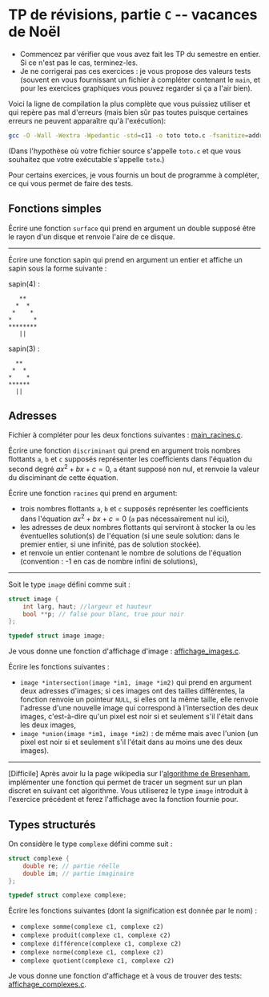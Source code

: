 # TP de révisions, partie `C` -- vacances de Noël


* Commencez par vérifier que vous avez fait les TP du semestre en
  entier. Si ce n'est pas le cas, terminez-les.
* Je ne corrigerai pas ces exercices : je vous propose des valeurs
  tests (souvent en vous fournissant un fichier à compléter contenant
  le `main`, et pour les exercices graphiques vous pouvez regarder si
  ça a l'air bien).

Voici la ligne de compilation la plus complète que vous puissiez
utiliser et qui repère pas mal d'erreurs (mais bien sûr pas toutes
puisque certaines erreurs ne peuvent apparaître qu'à l'exécution):

```bash
gcc -O -Wall -Wextra -Wpedantic -std=c11 -o toto toto.c -fsanitize=address,undefined
```

(Dans l'hypothèse où votre fichier source s'appelle `toto.c` et que
vous souhaitez que votre exécutable s'appelle `toto`.)

Pour certains exercices, je vous fournis un bout de programme à
compléter, ce qui vous permet de faire des tests.

## Fonctions simples

Écrire une fonction `surface` qui prend en argument un double supposé
être le rayon d'un disque et renvoie l'aire de ce disque.

----

Écrire une fonction sapin qui prend en argument un entier et affiche un sapin sous la forme suivante :

sapin(4) :
```
   **
  *  *
 *    *
*      *
********
   ||
```

sapin(3) :
```
  **
 *  *
*    *
******
  ||
```

## Adresses

Fichier à compléter pour les deux fonctions suivantes :
[main_racines.c](main_racines.c).

Écrire une fonction `discriminant` qui prend en argument trois nombres
flottants `a`, `b` et `c` supposés représenter les coefficients dans
l'équation du second degré $ax^2 + bx + c = 0$, `a` étant supposé non
nul, et renvoie la valeur du disciminant de cette équation.

Écrire une fonction `racines` qui prend en argument:
*  trois nombres flottants `a`, `b` et `c` supposés représenter les
coefficients dans l'équation $ax^2 + bx + c = 0$ (`a` pas
nécessairement nul ici),
* les adresses de deux nombres flottants qui serviront à stocker la ou
  les éventuelles solution(s) de l'équation (si une seule solution:
  dans le premier entier, si une infinité, pas de solution stockée).
* et renvoie un entier contenant le nombre de solutions
  de l'équation (convention : -1 en cas de nombre infini de solutions),
  
---

Soit le type `image` défini comme suit :

```C
struct image {
    int larg, haut; //largeur et hauteur
    bool **p; // false pour blanc, true pour noir
};

typedef struct image image;
```

Je vous donne une fonction d'affichage d'image : [affichage_images.c](affichage_images.c).

Écrire les fonctions suivantes :

* `image *intersection(image *im1, image *im2)` qui prend en argument
  deux adresses d'images; si ces images ont des tailles différentes,
  la fonction renvoie un pointeur `NULL`, si elles ont la même taille,
  elle renvoie l'adresse d'une nouvelle image qui correspond à
  l'intersection des deux images, c'est-à-dire qu'un pixel est noir si
  et seulement s'il l'était dans les deux images,
* `image *union(image *im1, image *im2)` : de même mais avec l'union
  (un pixel est noir si et seulement s'il l'était dans au moins une des deux images).

---

[Difficile] Après avoir lu la page wikipedia sur l'[algorithme de
Bresenham](https://fr.wikipedia.org/wiki/Algorithme_de_trac%C3%A9_de_segment_de_Bresenham),
implémenter une fonction qui permet de tracer un segment sur un plan
discret en suivant cet algorithme. Vous utiliserez le type `image`
introduit à l'exercice précédent et ferez l'affichage avec la fonction
fournie pour.

## Types structurés

On considère le type `complexe` défini comme suit :

```C
struct complexe {
    double re; // partie réelle
    double im; // partie imaginaire
};

typedef struct complexe complexe;
```

Écrire les fonctions suivantes (dont la signification est donnée par
le nom) :

* `complexe somme(complexe c1, complexe c2)`
* `complexe produit(complexe c1, complexe c2)`
* `complexe différence(complexe c1, complexe c2)`
* `complexe norme(complexe c1, complexe c2)`
* `complexe quotient(complexe c1, complexe c2)`

Je vous donne une fonction d'affichage et à vous de trouver des tests:
[affichage_complexes.c](affichage_complexes.c).
